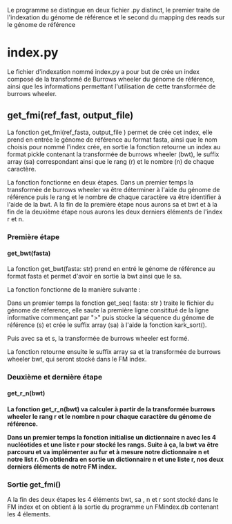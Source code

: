 Le programme se distingue en deux fichier .py distinct, le premier traite de l'indexation du génome de référence et le second du mapping des reads sur le génome de référence


<h1>index.py</h1>

Le fichier d'indexation nommé index.py a pour but de crée un index composé de la transformé de Burrows wheeler du génome de référence, ainsi que les informations permettant l'utilisation de cette transformée de burrows wheeler.

<h2>get_fmi(ref_fast, output_file) </h2>

La fonction get_fmi(ref_fasta, output_file ) permet de crée cet index, elle prend en entrée le génome de référence au format fasta, ainsi que le nom choisis pour nommé l'index crée, en sortie la fonction retourne un index au format pickle contenant la transformée de burrows wheeler (bwt), le suffix array (sa) correspondant ainsi que le rang (r) et le nombre (n) de chaque caractère.

La fonction fonctionne en deux étapes. Dans un premier temps la transformée de burrows wheeler va être déterminer à l'aide du génome de référence puis le rang et le nombre de chaque caractère va être identifier à l'aide de la bwt.
A la fin de la première étape nous aurons sa et bwt et à la fin de la deuxième étape nous aurons les deux derniers éléments de l'index r et n.

<h3> Première étape </h3>
<h4> get_bwt(fasta) </h4>
La fonction get_bwt(fasta: str) prend en entré le génome de référence au format fasta et permet d'avoir en sortie la bwt ainsi que le sa.

La fonction fonctionne de la manière suivante : 

Dans un premier temps la fonction get_seq( fasta: str ) traite le fichier du génome de réference, elle saute la première ligne consititué de la ligne informative 
commençant par ">" puis stocke la séquence du génome de référence (s) et crée le suffix array (sa) à l'aide la fonction kark_sort().

Puis avec sa et s, la transformée de burrows wheeler est formé.

La fonction retourne ensuite le suffix array sa et la transformée de burrows wheeler bwt, qui seront stocké dans le FM index.

<h3> Deuxième et dernière étape</h3>
<h4> get_r_n(bwt) <h4>
  
La fonction get_r_n(bwt) va calculer à partir de la transformée burrows wheeler le rang r et le nombre n pour chaque caractère du génome de référence.

Dans un premier temps la fonction initialise un dictionnaire n avec les 4 nucléotides et une liste r pour stocké les rangs.
Suite à ça, la bwt va être parcouru et va implémenter au fur et à mesure notre dictionnaire n et notre list r. On obtiendra en sortie un dictionnaire n et une liste r, nos deux derniers éléments de notre FM index.

<h3> Sortie get_fmi() </h3>

A la fin des deux étapes les 4 éléments bwt, sa , n et r sont stocké dans le FM index et on obtient à la sortie du programme un FMindex.db contenant les 4 élements.
  





